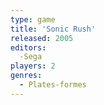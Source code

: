 ```yaml
---
type: game
title: 'Sonic Rush'
released: 2005
editors: 
  -Sega
players: 2
genres:
  - Plates-formes
---
```

